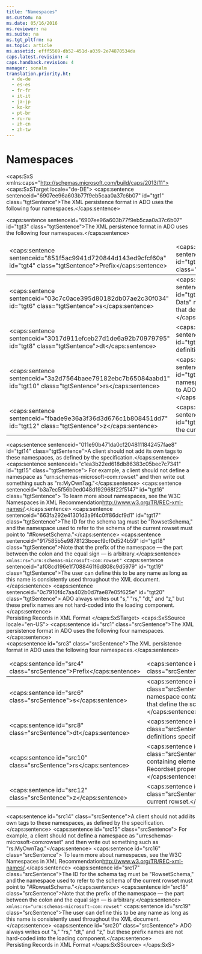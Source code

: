 ```yaml
---
title: "Namespaces"
ms.custom: na
ms.date: 05/16/2016
ms.reviewer: na
ms.suite: na
ms.tgt_pltfrm: na
ms.topic: article
ms.assetid: efff5569-db52-451d-a039-2e74870534da
caps.latest.revision: 4
caps.handback.revision: 4
manager: sonalm
translation.priority.ht: 
  - de-de
  - es-es
  - fr-fr
  - it-it
  - ja-jp
  - ko-kr
  - pt-br
  - ru-ru
  - zh-cn
  - zh-tw
---
```

# Namespaces
<?xml version="1.0" encoding="utf-8"?>
<caps:SxS xmlns:caps="http://schemas.microsoft.com/build/caps/2013/11">
  <caps:SxSTarget locale="de-DE">
    <developerConceptualDocument xsi:schemaLocation="http://ddue.schemas.microsoft.com/authoring/2003/5 http://dduestorage.blob.core.windows.net/ddueschema/developer.xsd" xmlns="http://ddue.schemas.microsoft.com/authoring/2003/5" xmlns:xlink="http://www.w3.org/1999/xlink" xmlns:xsi="http://www.w3.org/2001/XMLSchema-instance">
      <introduction>
        <para>
          <caps:sentence sentenceid="6907ee96a603b77f9eb5caa0a37c6b07" id="tgt1" class="tgtSentence">The XML persistence format in ADO uses the following four namespaces.</caps:sentence>
        </para>
      </introduction>
      <section>
        <title>
          <caps:sentence sentenceid="46b83674d1a52e84f8c820eb64c53574" id="tgt2" class="tgtSentence">Remarks</caps:sentence>
        </title>
        <content>
          <para>
            <caps:sentence sentenceid="6907ee96a603b77f9eb5caa0a37c6b07" id="tgt3" class="tgtSentence">The XML persistence format in ADO uses the following four namespaces.</caps:sentence>
          </para>
          <table>
            <thead>
              <tr>
                <TD>
                  <para>
                    <caps:sentence sentenceid="851f5ac9941d720844d143ed9cfcf60a" id="tgt4" class="tgtSentence">Prefix</caps:sentence>
                  </para>
                </TD>
                <TD>
                  <para>
                    <caps:sentence sentenceid="67daf92c833c41c95db874e18fcb2786" id="tgt5" class="tgtSentence">Description</caps:sentence>
                  </para>
                </TD>
              </tr>
            </thead>
            <tbody>
              <tr>
                <TD>
                  <para>
                    <caps:sentence sentenceid="03c7c0ace395d80182db07ae2c30f034" id="tgt6" class="tgtSentence">s</caps:sentence>
                  </para>
                </TD>
                <TD>
                  <para>
                    <caps:sentence sentenceid="5e3197fa361ad24d587ae4555c1af867" id="tgt7" class="tgtSentence">Refers to the "XML-Data" namespace containing the elements and attributes that define the schema of the current Recordset.</caps:sentence>
                  </para>
                </TD>
              </tr>
              <tr>
                <TD>
                  <para>
                    <caps:sentence sentenceid="3017d911efceb27d1de6a92b70979795" id="tgt8" class="tgtSentence">dt</caps:sentence>
                  </para>
                </TD>
                <TD>
                  <para>
                    <caps:sentence sentenceid="f6c468be2bab02197b2adaf50de78155" id="tgt9" class="tgtSentence">Refers to the data type definitions specification.</caps:sentence>
                  </para>
                </TD>
              </tr>
              <tr>
                <TD>
                  <para>
                    <caps:sentence sentenceid="3a2d7564baee79182ebc7b65084aabd1" id="tgt10" class="tgtSentence">rs</caps:sentence>
                  </para>
                </TD>
                <TD>
                  <para>
                    <caps:sentence sentenceid="f4bcad8d899dae48051cc086e9782f8d" id="tgt11" class="tgtSentence">Refers to the namespace containing elements and attributes specific to ADO Recordset properties and attributes.</caps:sentence>
                  </para>
                </TD>
              </tr>
              <tr>
                <TD>
                  <para>
                    <caps:sentence sentenceid="fbade9e36a3f36d3d676c1b808451dd7" id="tgt12" class="tgtSentence">z</caps:sentence>
                  </para>
                </TD>
                <TD>
                  <para>
                    <caps:sentence sentenceid="212ba141f17e340dbc842831d277b702" id="tgt13" class="tgtSentence">Refers to the schema of the current rowset.</caps:sentence>
                  </para>
                </TD>
              </tr>
            </tbody>
          </table>
          <para>
            <caps:sentence sentenceid="011e90b471da0cf2048111842457fae8" id="tgt14" class="tgtSentence">A client should not add its own tags to these namespaces, as defined by the specification.</caps:sentence>
            <caps:sentence sentenceid="c1ea3b22ed618db86383c05bec7c7341" id="tgt15" class="tgtSentence"> For example, a client should not define a namespace as "urn:schemas-microsoft-com:rowset" and then write out something such as "rs:MyOwnTag."</caps:sentence>
            <caps:sentence sentenceid="b3a7ec5f56b0ed048d192968f22f5147" id="tgt16" class="tgtSentence"> To learn more about namespaces, see the <externalLink><linkText>W3C Namespaces in XML Recommendation</linkText><linkUri>http://www.w3.org/TR/REC-xml-names/</linkUri></externalLink>.</caps:sentence>
          </para>
          <alert class="important">
            <para>
              <caps:sentence sentenceid="663fa292e41301d3a9f4c0ff86dcf9d1" id="tgt17" class="tgtSentence">The ID for the schema tag must be "RowsetSchema," and the namespace used to refer to the schema of the current rowset must point to "#RowsetSchema."</caps:sentence>
            </para>
          </alert>
          <para>
            <caps:sentence sentenceid="917585b5e9878123bcecf9cf0d524b59" id="tgt18" class="tgtSentence">Note that the prefix of the namespace — the part between the colon and the equal sign — is arbitrary.</caps:sentence>
          </para>
          <code>xmlns:rs="urn:schemas-microsoft-com:rowset"</code>
          <para>
            <caps:sentence sentenceid="af08cd196e1f7088461f6d808c9d5979" id="tgt19" class="tgtSentence">The user can define this to be any name as long as this name is consistently used throughout the XML document.</caps:sentence>
            <caps:sentence sentenceid="0c7910f4c7aa402b0d7fae87e05f625e" id="tgt20" class="tgtSentence"> ADO always writes out "s," "rs," "dt," and "z," but these prefix names are not hard-coded into the loading component.</caps:sentence>
          </para>
        </content>
      </section>
      <relatedTopics>
        <link xlink:href="f3113ec4-ae31-428f-89c6-bc1024f128ea">Persisting Records in XML Format</link>
      </relatedTopics>
    </developerConceptualDocument>
  </caps:SxSTarget>
  <caps:SxSSource locale="en-US">
    <developerConceptualDocument xsi:schemaLocation="http://ddue.schemas.microsoft.com/authoring/2003/5 http://dduestorage.blob.core.windows.net/ddueschema/developer.xsd" xmlns="http://ddue.schemas.microsoft.com/authoring/2003/5" xmlns:xlink="http://www.w3.org/1999/xlink" xmlns:xsi="http://www.w3.org/2001/XMLSchema-instance">
      <introduction>
        <para>
          <caps:sentence id="src1" class="srcSentence">The XML persistence format in ADO uses the following four namespaces.</caps:sentence>
        </para>
      </introduction>
      <section>
        <title>
          <caps:sentence id="src2" class="srcSentence">Remarks</caps:sentence>
        </title>
        <content>
          <para>
            <caps:sentence id="src3" class="srcSentence">The XML persistence format in ADO uses the following four namespaces.</caps:sentence>
          </para>
          <table>
            <thead>
              <tr>
                <TD>
                  <para>
                    <caps:sentence id="src4" class="srcSentence">Prefix</caps:sentence>
                  </para>
                </TD>
                <TD>
                  <para>
                    <caps:sentence id="src5" class="srcSentence">Description</caps:sentence>
                  </para>
                </TD>
              </tr>
            </thead>
            <tbody>
              <tr>
                <TD>
                  <para>
                    <caps:sentence id="src6" class="srcSentence">s</caps:sentence>
                  </para>
                </TD>
                <TD>
                  <para>
                    <caps:sentence id="src7" class="srcSentence">Refers to the "XML-Data" namespace containing the elements and attributes that define the schema of the current Recordset.</caps:sentence>
                  </para>
                </TD>
              </tr>
              <tr>
                <TD>
                  <para>
                    <caps:sentence id="src8" class="srcSentence">dt</caps:sentence>
                  </para>
                </TD>
                <TD>
                  <para>
                    <caps:sentence id="src9" class="srcSentence">Refers to the data type definitions specification.</caps:sentence>
                  </para>
                </TD>
              </tr>
              <tr>
                <TD>
                  <para>
                    <caps:sentence id="src10" class="srcSentence">rs</caps:sentence>
                  </para>
                </TD>
                <TD>
                  <para>
                    <caps:sentence id="src11" class="srcSentence">Refers to the namespace containing elements and attributes specific to ADO Recordset properties and attributes.</caps:sentence>
                  </para>
                </TD>
              </tr>
              <tr>
                <TD>
                  <para>
                    <caps:sentence id="src12" class="srcSentence">z</caps:sentence>
                  </para>
                </TD>
                <TD>
                  <para>
                    <caps:sentence id="src13" class="srcSentence">Refers to the schema of the current rowset.</caps:sentence>
                  </para>
                </TD>
              </tr>
            </tbody>
          </table>
          <para>
            <caps:sentence id="src14" class="srcSentence">A client should not add its own tags to these namespaces, as defined by the specification.</caps:sentence>
            <caps:sentence id="src15" class="srcSentence"> For example, a client should not define a namespace as "urn:schemas-microsoft-com:rowset" and then write out something such as "rs:MyOwnTag."</caps:sentence>
            <caps:sentence id="src16" class="srcSentence"> To learn more about namespaces, see the <externalLink><linkText>W3C Namespaces in XML Recommendation</linkText><linkUri>http://www.w3.org/TR/REC-xml-names/</linkUri></externalLink>.</caps:sentence>
          </para>
          <alert class="important">
            <para>
              <caps:sentence id="src17" class="srcSentence">The ID for the schema tag must be "RowsetSchema," and the namespace used to refer to the schema of the current rowset must point to "#RowsetSchema."</caps:sentence>
            </para>
          </alert>
          <para>
            <caps:sentence id="src18" class="srcSentence">Note that the prefix of the namespace — the part between the colon and the equal sign — is arbitrary.</caps:sentence>
          </para>
          <code>xmlns:rs="urn:schemas-microsoft-com:rowset"</code>
          <para>
            <caps:sentence id="src19" class="srcSentence">The user can define this to be any name as long as this name is consistently used throughout the XML document.</caps:sentence>
            <caps:sentence id="src20" class="srcSentence"> ADO always writes out "s," "rs," "dt," and "z," but these prefix names are not hard-coded into the loading component.</caps:sentence>
          </para>
        </content>
      </section>
      <relatedTopics>
        <link xlink:href="f3113ec4-ae31-428f-89c6-bc1024f128ea">Persisting Records in XML Format</link>
      </relatedTopics>
    </developerConceptualDocument>
  </caps:SxSSource>
</caps:SxS>